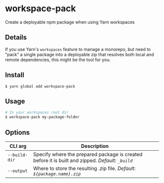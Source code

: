 # workspace-pack

Create a deployable npm package when using Yarn workspaces

## Details

If you use Yarn's `workspaces` feature to manage a monorepo, but need to "pack" a single package into a deployable zip that resolves both local and remote dependencies, this might be the tool for you.

## Install

```
$ yarn global add workspace-pack
```

## Usage

```bash
# In your workspaces root dir
$ workspace-pack my-package-folder
```

## Options

| CLI arg       | Description                                                                                      |
| ------------- | ------------------------------------------------------------------------------------------------ |
| `--build-dir` | Specify where the prepared package is created before it is built and zipped. _Default: `_build`_ |
| `--output`    | Where to store the resulting .zip file. _Default: `${package.name}.zip`_                         |
